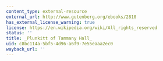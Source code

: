 ```yaml
---
content_type: external-resource
external_url: http://www.gutenberg.org/ebooks/2810
has_external_license_warning: true
license: https://en.wikipedia.org/wiki/All_rights_reserved
status: ''
title: _Plunkitt of Tammany Hall_
uid: c8bc114a-5bf5-4d96-a6f9-7e55eaaa2ec0
wayback_url: ''
---
```

